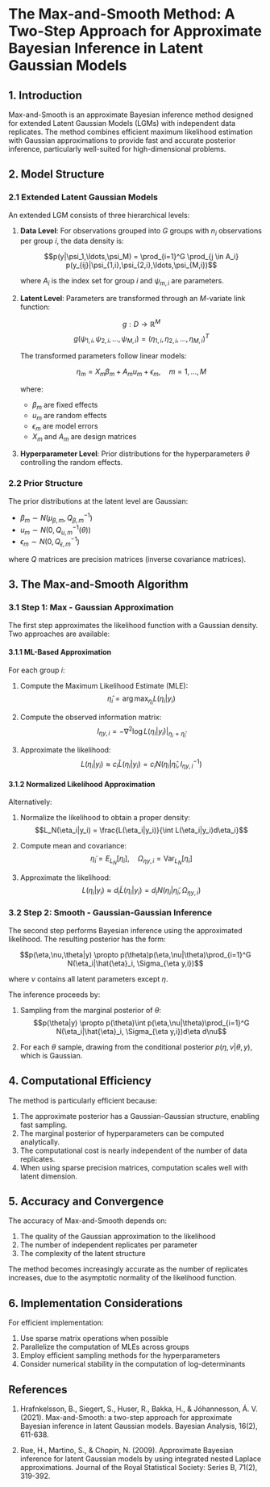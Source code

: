 # The Max-and-Smooth Method: A Two-Step Approach for Approximate Bayesian Inference in Latent Gaussian Models

## 1. Introduction

Max-and-Smooth is an approximate Bayesian inference method designed for extended Latent Gaussian Models (LGMs) with independent data replicates. The method combines efficient maximum likelihood estimation with Gaussian approximations to provide fast and accurate posterior inference, particularly well-suited for high-dimensional problems.

## 2. Model Structure

### 2.1 Extended Latent Gaussian Models

An extended LGM consists of three hierarchical levels:

1. **Data Level**: For observations grouped into $G$ groups with $n_i$ observations per group $i$, the data density is:

   $$p(y|\psi_1,\ldots,\psi_M) = \prod_{i=1}^G \prod_{j \in A_i} p(y_{ij}|\psi_{1,i},\psi_{2,i},\ldots,\psi_{M,i})$$

   where $A_i$ is the index set for group $i$ and $\psi_{m,i}$ are parameters.

2. **Latent Level**: Parameters are transformed through an $M$-variate link function:

   $$g: D \to \mathbb{R}^M$$
   $$g(\psi_{1,i},\psi_{2,i},\ldots,\psi_{M,i}) = (\eta_{1,i},\eta_{2,i},\ldots,\eta_{M,i})^T$$

   The transformed parameters follow linear models:
   
   $$\eta_m = X_m\beta_m + A_mu_m + \epsilon_m, \quad m=1,\ldots,M$$

   where:
   - $\beta_m$ are fixed effects
   - $u_m$ are random effects
   - $\epsilon_m$ are model errors
   - $X_m$ and $A_m$ are design matrices

3. **Hyperparameter Level**: Prior distributions for the hyperparameters $\theta$ controlling the random effects.

### 2.2 Prior Structure

The prior distributions at the latent level are Gaussian:

- $\beta_m \sim N(\mu_{\beta,m}, Q_{\beta,m}^{-1})$
- $u_m \sim N(0, Q_{u,m}^{-1}(\theta))$
- $\epsilon_m \sim N(0, Q_{\epsilon,m}^{-1})$

where $Q$ matrices are precision matrices (inverse covariance matrices).

## 3. The Max-and-Smooth Algorithm

### 3.1 Step 1: Max - Gaussian Approximation

The first step approximates the likelihood function with a Gaussian density. Two approaches are available:

#### 3.1.1 ML-Based Approximation

For each group $i$:

1. Compute the Maximum Likelihood Estimate (MLE):
   $$\hat{\eta}_i = \arg\max_{\eta_i} L(\eta_i|y_i)$$

2. Compute the observed information matrix:
   $$I_{\eta y,i} = -\nabla^2 \log L(\eta_i|y_i)|_{\eta_i=\hat{\eta}_i}$$

3. Approximate the likelihood:
   $$L(\eta_i|y_i) \approx c_i\hat{L}(\eta_i|y_i) = c_iN(\eta_i|\hat{\eta}_i, I_{\eta y,i}^{-1})$$

#### 3.1.2 Normalized Likelihood Approximation

Alternatively:

1. Normalize the likelihood to obtain a proper density:
   $$L_N(\eta_i|y_i) = \frac{L(\eta_i|y_i)}{\int L(\eta_i|y_i)d\eta_i}$$

2. Compute mean and covariance:
   $$\tilde{\eta}_i = E_{L_N}[\eta_i], \quad \Omega_{\eta y,i} = \text{Var}_{L_N}[\eta_i]$$

3. Approximate the likelihood:
   $$L(\eta_i|y_i) \approx d_i\tilde{L}(\eta_i|y_i) = d_iN(\eta_i|\tilde{\eta}_i, \Omega_{\eta y,i})$$

### 3.2 Step 2: Smooth - Gaussian-Gaussian Inference

The second step performs Bayesian inference using the approximated likelihood. The resulting posterior has the form:

$$p(\eta,\nu,\theta|y) \propto p(\theta)p(\eta,\nu|\theta)\prod_{i=1}^G N(\eta_i|\hat{\eta}_i, \Sigma_{\eta y,i})$$

where $\nu$ contains all latent parameters except $\eta$.

The inference proceeds by:

1. Sampling from the marginal posterior of $\theta$:
   $$p(\theta|y) \propto p(\theta)\int p(\eta,\nu|\theta)\prod_{i=1}^G N(\eta_i|\hat{\eta}_i, \Sigma_{\eta y,i})d\eta d\nu$$

2. For each $\theta$ sample, drawing from the conditional posterior $p(\eta,\nu|\theta,y)$, which is Gaussian.

## 4. Computational Efficiency

The method is particularly efficient because:

1. The approximate posterior has a Gaussian-Gaussian structure, enabling fast sampling.
2. The marginal posterior of hyperparameters can be computed analytically.
3. The computational cost is nearly independent of the number of data replicates.
4. When using sparse precision matrices, computation scales well with latent dimension.

## 5. Accuracy and Convergence

The accuracy of Max-and-Smooth depends on:

1. The quality of the Gaussian approximation to the likelihood
2. The number of independent replicates per parameter
3. The complexity of the latent structure

The method becomes increasingly accurate as the number of replicates increases, due to the asymptotic normality of the likelihood function.

## 6. Implementation Considerations

For efficient implementation:

1. Use sparse matrix operations when possible
2. Parallelize the computation of MLEs across groups
3. Employ efficient sampling methods for the hyperparameters
4. Consider numerical stability in the computation of log-determinants

## References

1. Hrafnkelsson, B., Siegert, S., Huser, R., Bakka, H., & Jóhannesson, Á. V. (2021). Max-and-Smooth: a two-step approach for approximate Bayesian inference in latent Gaussian models. Bayesian Analysis, 16(2), 611-638.

2. Rue, H., Martino, S., & Chopin, N. (2009). Approximate Bayesian inference for latent Gaussian models by using integrated nested Laplace approximations. Journal of the Royal Statistical Society: Series B, 71(2), 319-392.
